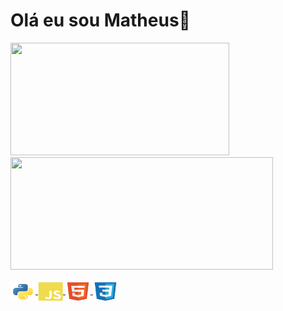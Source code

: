 # Olá eu sou Matheus👋

 <div>
  <a href="https://github.com/Matheus51bento">
  <img height="180em" width="350vw" src="https://github-readme-stats.vercel.app/api?username=Matheus51bento&show_icons=true&theme=dark&include_all_commits=true&count_private=true"/>
  <img height="180em" width="420vw" src="https://github-readme-stats.vercel.app/api/top-langs/?username=Matheus51bento&layout=compact&langs_count=7&theme=dark"/>
</div>
  
<div style="display: inline_block"><br>
  <img align="center" alt="Rafa-Python" height="30" width="40" src="https://raw.githubusercontent.com/devicons/devicon/master/icons/python/python-original.svg">
  <img align="center" alt="Rafa-Js" height="30" width="40" src="https://raw.githubusercontent.com/devicons/devicon/master/icons/javascript/javascript-plain.svg">
  <img align="center" alt="Rafa-HTML" height="30" width="40" src="https://raw.githubusercontent.com/devicons/devicon/master/icons/html5/html5-original.svg">
  <img align="center" alt="Rafa-CSS" height="30" width="40" src="https://raw.githubusercontent.com/devicons/devicon/master/icons/css3/css3-original.svg">
</div>
